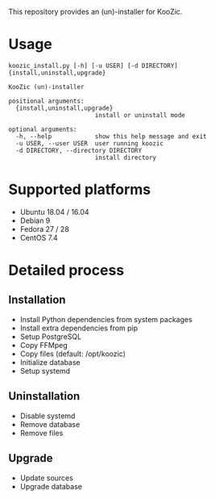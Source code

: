 This repository provides an (un)-installer for KooZic.

# Usage

```
koozic_install.py [-h] [-u USER] [-d DIRECTORY] {install,uninstall,upgrade}

KooZic (un)-installer

positional arguments:
  {install,uninstall,upgrade}
                        install or uninstall mode

optional arguments:
  -h, --help            show this help message and exit
  -u USER, --user USER  user running koozic
  -d DIRECTORY, --directory DIRECTORY
                        install directory

```

# Supported platforms

- Ubuntu 18.04 / 16.04
- Debian 9
- Fedora 27 / 28
- CentOS 7.4

# Detailed process

## Installation

- Install Python dependencies from system packages
- Install extra dependencies from pip
- Setup PostgreSQL
- Copy FFMpeg
- Copy files (default: /opt/koozic)
- Initialize database
- Setup systemd

## Uninstallation

- Disable systemd
- Remove database
- Remove files

## Upgrade

- Update sources
- Upgrade database
